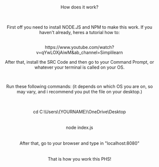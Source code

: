 <center>
<br>
<summary> How does it work? </summary>
<br>
<br>
<p> First off you need to install NODE.JS and NPM to make this work. If you haven't already, heres a tutorial how to: </p>
<br>
https://www.youtube.com/watch?v=qYwLOXjAiwM&ab_channel=Simplilearn
<br>
<p> After that, install the SRC Code and then go to your Command Prompt, or whatever your terminal is called on your OS. </p>
<br>
<p> Run these following commands: (it depends on which OS you are on, so may vary, and i recommend you put the file on your desktop.) </p>
<br>
<br>
<summary> cd C:\Users\{YOURNAME}\OneDrive\Desktop </summary>
<br>
<br>
<summary>node index.js</summary>
<br>
<br>
<summary> After that, go to your browser and type in "localhost:8080" </summary>
<br>
<br>
<summary> That is how you work this PHS! </summary>

